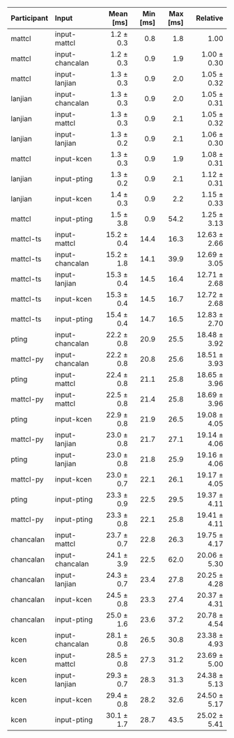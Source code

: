 | Participant | Input | Mean [ms] | Min [ms] | Max [ms] | Relative |
|:---|:---|---:|---:|---:|---:|
| mattcl | input-mattcl | 1.2 ± 0.3 | 0.8 | 1.8 | 1.00 |
| mattcl | input-chancalan | 1.2 ± 0.3 | 0.9 | 1.9 | 1.00 ± 0.30 |
| mattcl | input-lanjian | 1.3 ± 0.3 | 0.9 | 2.0 | 1.05 ± 0.32 |
| lanjian | input-chancalan | 1.3 ± 0.3 | 0.9 | 2.0 | 1.05 ± 0.31 |
| lanjian | input-mattcl | 1.3 ± 0.3 | 0.9 | 2.1 | 1.05 ± 0.32 |
| lanjian | input-lanjian | 1.3 ± 0.2 | 0.9 | 2.1 | 1.06 ± 0.30 |
| mattcl | input-kcen | 1.3 ± 0.3 | 0.9 | 1.9 | 1.08 ± 0.31 |
| lanjian | input-pting | 1.3 ± 0.2 | 0.9 | 2.1 | 1.12 ± 0.31 |
| lanjian | input-kcen | 1.4 ± 0.3 | 0.9 | 2.2 | 1.15 ± 0.33 |
| mattcl | input-pting | 1.5 ± 3.8 | 0.9 | 54.2 | 1.25 ± 3.13 |
| mattcl-ts | input-mattcl | 15.2 ± 0.4 | 14.4 | 16.3 | 12.63 ± 2.66 |
| mattcl-ts | input-chancalan | 15.2 ± 1.8 | 14.1 | 39.9 | 12.69 ± 3.05 |
| mattcl-ts | input-lanjian | 15.3 ± 0.4 | 14.5 | 16.4 | 12.71 ± 2.68 |
| mattcl-ts | input-kcen | 15.3 ± 0.4 | 14.5 | 16.7 | 12.72 ± 2.68 |
| mattcl-ts | input-pting | 15.4 ± 0.4 | 14.7 | 16.5 | 12.83 ± 2.70 |
| pting | input-chancalan | 22.2 ± 0.8 | 20.9 | 25.5 | 18.48 ± 3.92 |
| mattcl-py | input-chancalan | 22.2 ± 0.8 | 20.8 | 25.6 | 18.51 ± 3.93 |
| pting | input-mattcl | 22.4 ± 0.8 | 21.1 | 25.8 | 18.65 ± 3.96 |
| mattcl-py | input-mattcl | 22.5 ± 0.8 | 21.4 | 25.8 | 18.69 ± 3.96 |
| pting | input-kcen | 22.9 ± 0.8 | 21.9 | 26.5 | 19.08 ± 4.05 |
| mattcl-py | input-lanjian | 23.0 ± 0.8 | 21.7 | 27.1 | 19.14 ± 4.06 |
| pting | input-lanjian | 23.0 ± 0.8 | 21.8 | 25.9 | 19.16 ± 4.06 |
| mattcl-py | input-kcen | 23.0 ± 0.7 | 22.1 | 26.1 | 19.17 ± 4.05 |
| pting | input-pting | 23.3 ± 0.9 | 22.5 | 29.5 | 19.37 ± 4.11 |
| mattcl-py | input-pting | 23.3 ± 0.8 | 22.1 | 25.8 | 19.41 ± 4.11 |
| chancalan | input-mattcl | 23.7 ± 0.7 | 22.8 | 26.3 | 19.75 ± 4.17 |
| chancalan | input-chancalan | 24.1 ± 3.9 | 22.5 | 62.0 | 20.06 ± 5.30 |
| chancalan | input-lanjian | 24.3 ± 0.7 | 23.4 | 27.8 | 20.25 ± 4.28 |
| chancalan | input-kcen | 24.5 ± 0.8 | 23.3 | 27.4 | 20.37 ± 4.31 |
| chancalan | input-pting | 25.0 ± 1.6 | 23.6 | 37.2 | 20.78 ± 4.54 |
| kcen | input-chancalan | 28.1 ± 0.8 | 26.5 | 30.8 | 23.38 ± 4.93 |
| kcen | input-mattcl | 28.5 ± 0.8 | 27.3 | 31.2 | 23.69 ± 5.00 |
| kcen | input-lanjian | 29.3 ± 0.7 | 28.3 | 31.3 | 24.38 ± 5.13 |
| kcen | input-kcen | 29.4 ± 0.8 | 28.2 | 32.6 | 24.50 ± 5.17 |
| kcen | input-pting | 30.1 ± 1.7 | 28.7 | 43.5 | 25.02 ± 5.41 |
